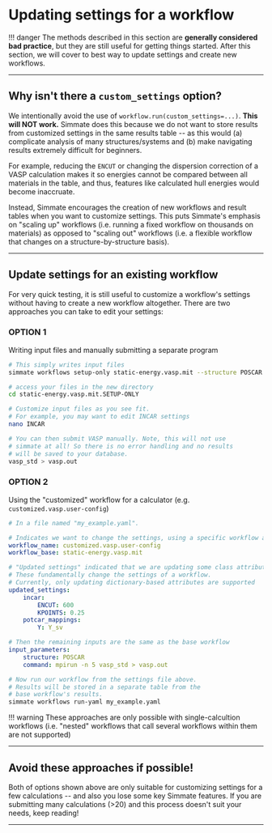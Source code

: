 
# Updating settings for a workflow

!!! danger
    The methods described in this section are **generally considered bad practice**, but they are still useful for getting things started. After this section, we will cover to best way to update settings and create new workflows.

----------------------------------------------------------------------

## Why isn't there a `custom_settings` option?

We intentionally avoid the use of `workflow.run(custom_settings=...)`. **This will NOT work.** Simmate does this because we do not want to store results from customized settings in the same results table -- as this would (a) complicate analysis of many structures/systems and (b) make navigating results extremely difficult for beginners. 

For example, reducing the `ENCUT` or changing the dispersion correction of a VASP calculation makes it so energies cannot be compared between all materials in the table, and thus, features like calculated hull energies would become inaccruate.

Instead, Simmate encourages the creation of new workflows and result tables when you want to customize settings. This puts Simmate's emphasis on "scaling up" workflows (i.e. running a fixed workflow on thousands on materials) as opposed to "scaling out" workflows (i.e. a flexible workflow that changes on a structure-by-structure basis).

----------------------------------------------------------------------

## Update settings for an existing workflow

For very quick testing, it is still useful to customize a workflow's settings without having to create a new workflow altogether. There are two approaches you can take to edit your settings:

### **OPTION 1** 

Writing input files and manually submitting a separate program

``` bash
# This simply writes input files
simmate workflows setup-only static-energy.vasp.mit --structure POSCAR

# access your files in the new directory
cd static-energy.vasp.mit.SETUP-ONLY

# Customize input files as you see fit.
# For example, you may want to edit INCAR settings
nano INCAR

# You can then submit VASP manually. Note, this will not use
# simmate at all! So there is no error handling and no results
# will be saved to your database.
vasp_std > vasp.out
```

### **OPTION 2** 

Using the "customized" workflow for a calculator (e.g. `customized.vasp.user-config`)

``` yaml
# In a file named "my_example.yaml".

# Indicates we want to change the settings, using a specific workflow as a starting-point
workflow_name: customized.vasp.user-config
workflow_base: static-energy.vasp.mit

# "Updated settings" indicated that we are updating some class attribute. 
# These fundamentally change the settings of a workflow. 
# Currently, only updating dictionary-based attributes are supported
updated_settings:
    incar: 
        ENCUT: 600
        KPOINTS: 0.25
    potcar_mappings:
        Y: Y_sv

# Then the remaining inputs are the same as the base workflow
input_parameters:
    structure: POSCAR
    command: mpirun -n 5 vasp_std > vasp.out
```

``` bash
# Now run our workflow from the settings file above.
# Results will be stored in a separate table from the
# base workflow's results.
simmate workflows run-yaml my_example.yaml
```

!!! warning
    These approaches are only possible with single-calcultion workflows (i.e. "nested" workflows that call several workflows within them are not supported)

----------------------------------------------------------------------

## **Avoid these approaches if possible!** 

Both of options shown above are only suitable for customizing settings for a few calculations -- and also you lose some key Simmate features. If you are submitting many calculations (>20) and this process doesn't suit your needs, keep reading!

----------------------------------------------------------------------
